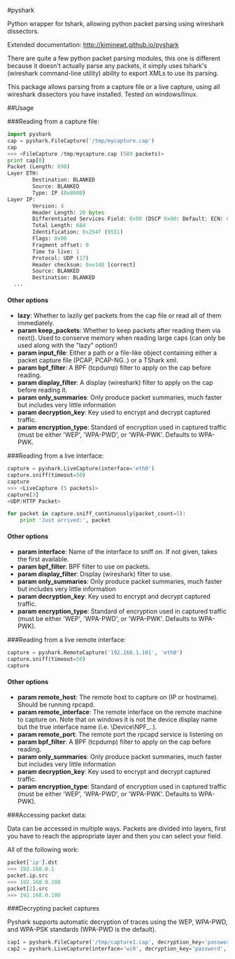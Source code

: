 #pyshark

Python wrapper for tshark, allowing python packet parsing using wireshark dissectors.

Extended documentation: http://kiminewt.github.io/pyshark

There are quite a few python packet parsing modules, this one is different because it doesn't actually parse any packets, it simply uses tshark's (wireshark command-line utility) ability to export XMLs to use its parsing.

This package allows parsing from a capture file or a live capture, using all wireshark dissectors you have installed.
Tested on windows/linux.

##Usage

###Reading from a capture file:

```python
import pyshark
cap = pyshark.FileCapture('/tmp/mycapture.cap')
cap
>>> <FileCapture /tmp/mycapture.cap (589 packets)>
print cap[0]
Packet (Length: 698)
Layer ETH:
        Destination: BLANKED
        Source: BLANKED
        Type: IP (0x0800)
Layer IP:
        Version: 4
        Header Length: 20 bytes
        Differentiated Services Field: 0x00 (DSCP 0x00: Default; ECN: 0x00: Not-ECT (Not ECN-Capable Transport))
        Total Length: 684
        Identification: 0x254f (9551)
        Flags: 0x00
        Fragment offset: 0
        Time to live: 1
        Protocol: UDP (17)
        Header checksum: 0xe148 [correct]
        Source: BLANKED
        Destination: BLANKED
  ...
```

#### Other options

* **lazy**: Whether to lazily get packets from the cap file or read all of them 
immediately.
* **param keep_packets**: Whether to keep packets after reading them via next(). 
Used to conserve memory when reading large caps (can only be used along with 
the "lazy" option!)
* **param input_file**: Either a path or a file-like object containing either a 
packet capture file (PCAP, PCAP-NG..) or a TShark xml.
* **param bpf_filter**: A BPF (tcpdump) filter to apply on the cap before reading.
* **param display_filter**: A display (wireshark) filter to apply on the cap 
before reading it.
* **param only_summaries**: Only produce packet summaries, much faster but includes 
very little information
* **param decryption_key**: Key used to encrypt and decrypt captured traffic.
* **param encryption_type**: Standard of encryption used in captured traffic (must 
be either 'WEP', 'WPA-PWD', or 'WPA-PWK'. Defaults to WPA-PWK.
  
###Reading from a live interface:

```python
capture = pyshark.LiveCapture(interface='eth0')
capture.sniff(timeout=50)
capture
>>> <LiveCapture (5 packets)>
capture[3]
<UDP/HTTP Packet>

for packet in capture.sniff_continuously(packet_count=5):
    print 'Just arrived:', packet
```

#### Other options

* **param interface**: Name of the interface to sniff on. If not given, takes 
the first available.
* **param bpf_filter**: BPF filter to use on packets.
* **param display_filter**: Display (wireshark) filter to use.
* **param only_summaries**: Only produce packet summaries, much faster but 
includes very little information
* **param decryption_key**: Key used to encrypt and decrypt captured traffic.
* **param encryption_type**: Standard of encryption used in captured traffic 
(must be either 'WEP', 'WPA-PWD', or 'WPA-PWK'. Defaults to WPA-PWK).

###Reading from a live remote interface:

```python
capture = pyshark.RemoteCapture('192.168.1.101', 'eth0')
capture.sniff(timeout=50)
capture
```

#### Other options

* **param remote_host**: The remote host to capture on (IP or hostname). 
Should be running rpcapd.
* **param remote_interface**: The remote interface on the remote machine to 
capture on. Note that on windows it is not the device display name but the 
true interface name (i.e. \\Device\\NPF_..).
* **param remote_port**: The remote port the rpcapd service is listening on
* **param bpf_filter**: A BPF (tcpdump) filter to apply on the cap before 
reading.
* **param only_summaries**: Only produce packet summaries, much faster but 
includes very little information
* **param decryption_key**: Key used to encrypt and decrypt captured traffic.
* **param encryption_type**: Standard of encryption used in captured traffic 
(must be either 'WEP', 'WPA-PWD', or 'WPA-PWK'. Defaults to WPA-PWK).

###Accessing packet data:

Data can be accessed in multiple ways. 
Packets are divided into layers, first you have to reach the appropriate layer and then you can select your field.

All of the following work:

```python
packet['ip'].dst
>>> 192.168.0.1
packet.ip.src
>>> 192.168.0.100
packet[2].src
>>> 192.168.0.100
```

###Decrypting packet captures

Pyshark supports automatic decryption of traces using the WEP, WPA-PWD, and WPA-PSK standards (WPA-PWD is the default). 

```python
cap1 = pyshark.FileCapture('/tmp/capture1.cap', decryption_key='password')
cap2 = pyshark.LiveCapture(interface='wi0', decryption_key='password', encryption_type='wpa-psk')
```
